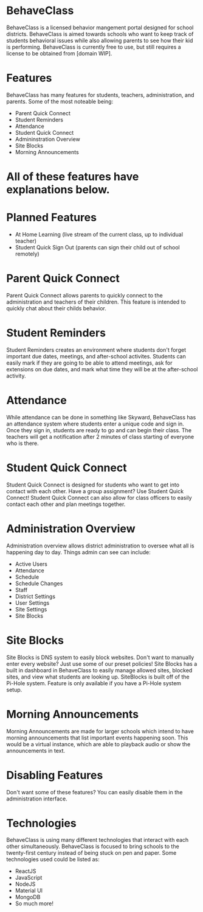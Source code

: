 # BehaveClass
BehaveClass is a licensed behavior mangement portal designed for school districts. BehaveClass is aimed towards schools who want to keep track of students behavioral issues while
also allowing parents to see how their kid is performing. BehaveClass is currently free to use, but still requires a license to be obtained from [domain WIP]. 

# Features
BehaveClass has many features for students, teachers, administration, and parents. Some of the most noteable being:
- Parent Quick Connect
- Student Reminders
- Attendance
- Student Quick Connect
- Admininstration Overview
- Site Blocks
- Morning Announcements
# All of these features have explanations below.

# Planned Features
- At Home Learning (live stream of the current class, up to individual teacher)
- Student Quick Sign Out (parents can sign their child out of school remotely)

# Parent Quick Connect
Parent Quick Connect allows parents to quickly connect to the administration and teachers of their children. This feature is intended to quickly chat about their childs
behavior.

# Student Reminders
Student Reminders creates an environment where students don't forget important due dates, meetings, and after-school activites. Students can easily mark if they are going
to be able to attend meetings, ask for extensions on due dates, and mark what time they will be at the after-school activity. 

# Attendance
While attendance can be done in something like Skyward, BehaveClass has an attendance system where students enter a unique code and sign in. Once they sign in, students
are ready to go and can begin their class. The teachers will get a notification after 2 minutes of class starting of everyone who is there.

# Student Quick Connect
Student Quick Connect is designed for students who want to get into contact with each other. Have a group assignment? Use Student Quick Connect! Student Quick Connect can
also allow for class officers to easily contact each other and plan meetings together.

# Administration Overview
Administration overview allows district administration to oversee what all is happening day to day. Things admin can see can include:
- Active Users
- Attendance
- Schedule
- Schedule Changes
- Staff
- District Settings
- User Settings
- Site Settings
- Site Blocks

# Site Blocks
Site Blocks is DNS system to easily block websites. Don't want to manually enter every website? Just use some of our preset policies! Site Blocks has a built in dashboard in BehaveClass to easily manage allowed sites, blocked sites, and view what students are looking up. SiteBlocks is built off of the Pi-Hole system. Feature is only available if you have a Pi-Hole system setup. 

# Morning Announcements
Morning Announcements are made for larger schools which intend to have morning announcements that list important events happening soon. This would be a virtual instance, which are able to playback audio or show the announcements in text. 

# Disabling Features
Don't want some of these features? You can easily disable them in the administration interface. 

# Technologies
BehaveClass is using many different technologies that interact with each other simultaneously. BehaveClass is focused to bring schools to the twenty-first century instead of being stuck on pen and paper. Some technologies used could be listed as:
- ReactJS
- JavaScript
- NodeJS
- Material UI
- MongoDB
- So much more!
